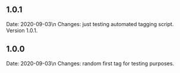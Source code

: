 1.0.1
----
Date: 2020-09-03\n
Changes:
just testing automated tagging script. Version 1.0.1.

1.0.0
----
Date: 2020-09-03\n
Changes:
 random first tag for testing purposes.

